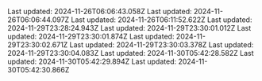 Last updated: 2024-11-26T06:06:43.058Z
Last updated: 2024-11-26T06:06:44.097Z
Last updated: 2024-11-26T06:11:52.622Z
Last updated: 2024-11-29T23:28:24.943Z
Last updated: 2024-11-29T23:30:01.012Z
Last updated: 2024-11-29T23:30:01.874Z
Last updated: 2024-11-29T23:30:02.671Z
Last updated: 2024-11-29T23:30:03.378Z
Last updated: 2024-11-29T23:30:04.083Z
Last updated: 2024-11-30T05:42:28.582Z
Last updated: 2024-11-30T05:42:29.894Z
Last updated: 2024-11-30T05:42:30.866Z
